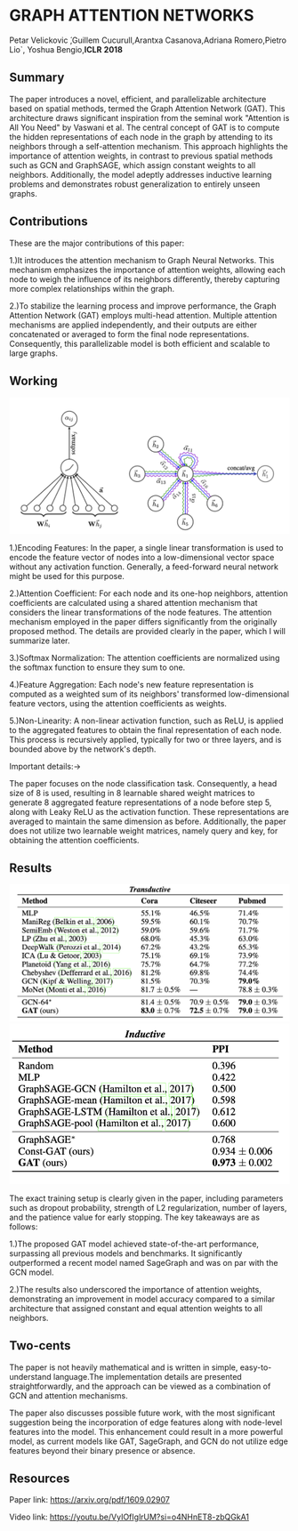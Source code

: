 # GRAPH ATTENTION NETWORKS
Petar Velickovic ́,Guillem Cucurull,Arantxa Casanova,Adriana Romero,Pietro Lio`,
Yoshua Bengio,**ICLR** **2018**

## Summary

The paper introduces a novel, efficient, and parallelizable architecture based on spatial methods, termed the Graph Attention Network (GAT). This architecture draws significant inspiration from the seminal work "Attention is All You Need" by Vaswani et al. The central concept of GAT is to compute the hidden representations of each node in the graph by attending to its neighbors through a self-attention mechanism. This approach highlights the importance of attention weights, in contrast to previous spatial methods such as GCN and GraphSAGE, which assign constant weights to all neighbors. Additionally, the model adeptly addresses inductive learning problems and demonstrates robust generalization to entirely unseen graphs.

## Contributions

These are the major contributions of this paper:

1.)It introduces the attention mechanism to Graph Neural Networks. This mechanism emphasizes the importance of attention weights, allowing each node to weigh the influence of its neighbors differently, thereby capturing more complex relationships within the graph.

2.)To stabilize the learning process and improve performance, the Graph Attention Network (GAT) employs multi-head attention. Multiple attention mechanisms are applied independently, and their outputs are either concatenated or averaged to form the final node representations. Consequently, this parallelizable model is both efficient and scalable to large graphs.

## Working

<img src ="../images/GAT_result2.png">

1.)Encoding Features: In the paper, a single linear transformation is used to encode the feature vector of nodes into a low-dimensional vector space without any activation function. Generally, a feed-forward neural network might be used for this purpose.

2.)Attention Coefficient: For each node and its one-hop neighbors, attention coefficients are calculated using a shared attention mechanism that considers the linear transformations of the node features. The attention mechanism employed in the paper differs significantly from the originally proposed method. The details are provided clearly in the paper, which I will summarize later. 

3.)Softmax Normalization: The attention coefficients are normalized using the softmax function to ensure they sum to one.

4.)Feature Aggregation: Each node's new feature representation is computed as a weighted sum of its neighbors' transformed low-dimensional feature vectors, using the attention coefficients as weights.

5.)Non-Linearity: A non-linear activation function, such as ReLU, is applied to the aggregated features to obtain the final representation of each node. This process is recursively applied, typically for two or three layers, and is bounded above by the network's depth.

Important details:->

The paper focuses on the node classification task. Consequently, a head size of 8 is used, resulting in 8 learnable shared weight matrices to generate 8 aggregated feature representations of a node before step 5, along with Leaky ReLU as the activation function. These representations are averaged to maintain the same dimension as before. Additionally, the paper does not utilize two learnable weight matrices, namely query and key, for obtaining the attention coefficients.

## Results

<img src ="../images/GAT_result1.png">

<img src ="../images/GAT_result3.png">

The exact training setup is clearly given in the paper, including parameters such as dropout probability, strength of L2 regularization, number of layers, and the patience value for early stopping. The key takeaways are as follows:


1.)The proposed GAT model achieved state-of-the-art performance, surpassing all previous models and benchmarks. It significantly outperformed a recent model named SageGraph and was on par with the GCN model.

2.)The results also underscored the importance of attention weights, demonstrating an improvement in model accuracy compared to a similar architecture that assigned constant and equal attention weights to all neighbors.

## Two-cents

The paper is not heavily mathematical and is written in simple, easy-to-understand language.The implementation details are presented straightforwardly, and the approach can be viewed as a combination of GCN and attention mechanisms.

The paper also discusses possible future work, with the most significant suggestion being the incorporation of edge features along with node-level features into the model. This enhancement could result in a more powerful model, as current models like GAT, SageGraph, and GCN do not utilize edge features beyond their binary presence or absence.

## Resources

Paper link: https://arxiv.org/pdf/1609.02907

Video link: https://youtu.be/VyIOfIglrUM?si=o4NHnET8-zbQGkA1